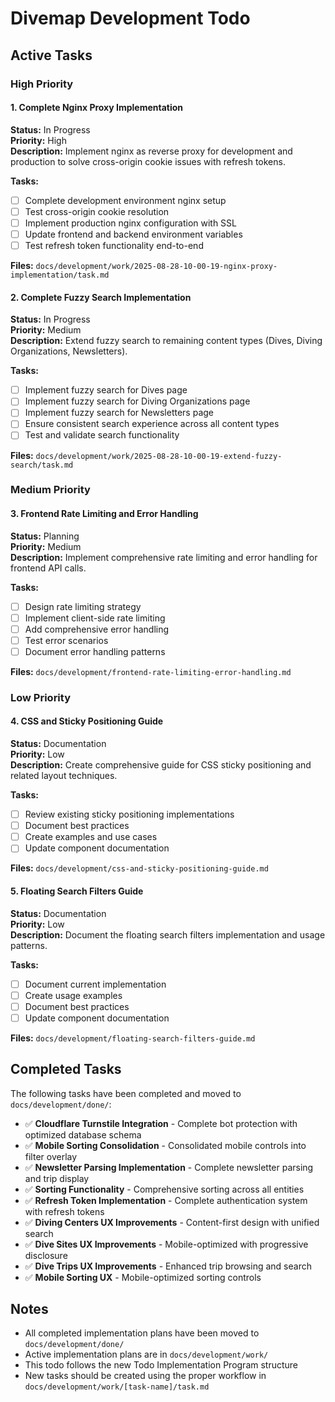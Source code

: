 # Divemap Development Todo

## Active Tasks

### High Priority



#### 1. Complete Nginx Proxy Implementation
**Status:** In Progress  
**Priority:** High  
**Description:** Implement nginx as reverse proxy for development and production to solve cross-origin cookie issues with refresh tokens.

**Tasks:**
- [ ] Complete development environment nginx setup
- [ ] Test cross-origin cookie resolution
- [ ] Implement production nginx configuration with SSL
- [ ] Update frontend and backend environment variables
- [ ] Test refresh token functionality end-to-end

**Files:** `docs/development/work/2025-08-28-10-00-19-nginx-proxy-implementation/task.md`

#### 2. Complete Fuzzy Search Implementation
**Status:** In Progress  
**Priority:** Medium  
**Description:** Extend fuzzy search to remaining content types (Dives, Diving Organizations, Newsletters).

**Tasks:**
- [ ] Implement fuzzy search for Dives page
- [ ] Implement fuzzy search for Diving Organizations page
- [ ] Implement fuzzy search for Newsletters page
- [ ] Ensure consistent search experience across all content types
- [ ] Test and validate search functionality

**Files:** `docs/development/work/2025-08-28-10-00-19-extend-fuzzy-search/task.md`

### Medium Priority

#### 3. Frontend Rate Limiting and Error Handling
**Status:** Planning  
**Priority:** Medium  
**Description:** Implement comprehensive rate limiting and error handling for frontend API calls.

**Tasks:**
- [ ] Design rate limiting strategy
- [ ] Implement client-side rate limiting
- [ ] Add comprehensive error handling
- [ ] Test error scenarios
- [ ] Document error handling patterns

**Files:** `docs/development/frontend-rate-limiting-error-handling.md`

### Low Priority

#### 4. CSS and Sticky Positioning Guide
**Status:** Documentation  
**Priority:** Low  
**Description:** Create comprehensive guide for CSS sticky positioning and related layout techniques.

**Tasks:**
- [ ] Review existing sticky positioning implementations
- [ ] Document best practices
- [ ] Create examples and use cases
- [ ] Update component documentation

**Files:** `docs/development/css-and-sticky-positioning-guide.md`

#### 5. Floating Search Filters Guide
**Status:** Documentation  
**Priority:** Low  
**Description:** Document the floating search filters implementation and usage patterns.

**Tasks:**
- [ ] Document current implementation
- [ ] Create usage examples
- [ ] Document best practices
- [ ] Update component documentation

**Files:** `docs/development/floating-search-filters-guide.md`

## Completed Tasks

The following tasks have been completed and moved to `docs/development/done/`:

- ✅ **Cloudflare Turnstile Integration** - Complete bot protection with optimized database schema
- ✅ **Mobile Sorting Consolidation** - Consolidated mobile controls into filter overlay
- ✅ **Newsletter Parsing Implementation** - Complete newsletter parsing and trip display
- ✅ **Sorting Functionality** - Comprehensive sorting across all entities
- ✅ **Refresh Token Implementation** - Complete authentication system with refresh tokens
- ✅ **Diving Centers UX Improvements** - Content-first design with unified search
- ✅ **Dive Sites UX Improvements** - Mobile-optimized with progressive disclosure
- ✅ **Dive Trips UX Improvements** - Enhanced trip browsing and search
- ✅ **Mobile Sorting UX** - Mobile-optimized sorting controls

## Notes

- All completed implementation plans have been moved to `docs/development/done/`
- Active implementation plans are in `docs/development/work/`
- This todo follows the new Todo Implementation Program structure
- New tasks should be created using the proper workflow in `docs/development/work/[task-name]/task.md`
